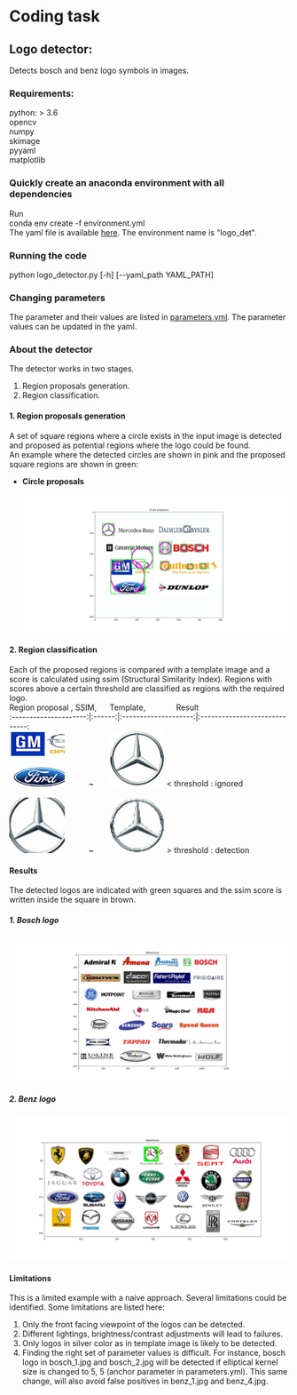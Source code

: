 # Coding task
## Logo detector: 
Detects bosch and benz logo symbols in images.

### Requirements:
python: > 3.6 <br />
opencv <br />
numpy <br />
skimage <br />
pyyaml <br />
matplotlib <br />

### Quickly create an anaconda environment with all dependencies
Run <br />
conda env create -f environment.yml <br />
The yaml file is available [here](https://github.com/NareshGuru77/logo_detector/blob/master/environment.yml). The environment name is "logo_det".

### Running the code
python logo_detector.py [-h] [--yaml_path YAML_PATH]

### Changing parameters
The parameter and their values are listed in [parameters.yml](https://github.com/NareshGuru77/logo_detector/blob/master/parameters.yml). The parameter values can be updated in the yaml.

### About the detector
The detector works in two stages. <br />
1. Region proposals generation.
2. Region classification.

#### 1. Region proposals generation
A set of square regions where a circle exists in the input image is detected and proposed as potential regions where the logo could be found. <br />
An example where the detected circles are shown in pink and the proposed square regions are shown in green:

* **Circle proposals**<br/><br/>
![Circle proposals](https://github.com/NareshGuru77/logo_detector/blob/master/results/region_proposals.jpg)

#### 2. Region classification
Each of the proposed regions is compared with a template image and a score is calculated using ssim (Structural Similarity Index). Regions with scores above a certain threshold are classified as regions with the required logo. <br />
Region proposal            , SSIM,   &nbsp;&nbsp;&nbsp;&nbsp; Template, &nbsp;&nbsp;&nbsp;&nbsp;&nbsp;&nbsp;&nbsp;&nbsp;&nbsp;&nbsp;&nbsp;&nbsp; Result <br />
:---------------------:|:------:|:--------------------:|:-----------------------------: <br />
<img src="https://github.com/NareshGuru77/logo_detector/blob/master/results/region_w.jpg" width="100" height="100"> &nbsp;&nbsp;&nbsp;&nbsp;&nbsp;&nbsp;&nbsp;&nbsp;&nbsp; ~ &nbsp;&nbsp;&nbsp;&nbsp;&nbsp; <img src="https://github.com/NareshGuru77/logo_detector/blob/master/results/template_w.jpg" width="100" height="100"> < threshold : ignored <br />
<br />
<img src="https://github.com/NareshGuru77/logo_detector/blob/master/results/region_c.jpg" width="100" height="100"> &nbsp;&nbsp;&nbsp;&nbsp;&nbsp;&nbsp;&nbsp;&nbsp;&nbsp; ~ &nbsp;&nbsp;&nbsp;&nbsp;&nbsp; <img src="https://github.com/NareshGuru77/logo_detector/blob/master/results/template_c.jpg" width="100" height="100"> > threshold : detection

#### Results
The detected logos are indicated with green squares and the ssim score is written inside the square in brown.
##### 1. Bosch logo
![Circle proposals](https://github.com/NareshGuru77/logo_detector/blob/master/results/bosch_result.jpg)

##### 2. Benz logo
![Circle proposals](https://github.com/NareshGuru77/logo_detector/blob/master/results/benz_result.jpg)

#### Limitations
This is a limited example with a naive approach. Several limitations could be identified. Some limitations are listed here: <br />
1. Only the front facing viewpoint of the logos can be detected.
2. Different lightings, brightness/contrast adjustments will lead to failures.
3. Only logos in silver color as in template image is likely to be detected.
4. Finding the right set of parameter values is difficult. For instance, bosch logo in bosch_1.jpg and bosch_2.jpg will be detected if elliptical kernel size is changed to 5, 5 (anchor parameter in parameters.yml). This same change, will also avoid false positives in benz_1.jpg and benz_4.jpg.

